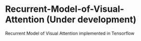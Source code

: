 # Recurrent-Model-of-Visual-Attention (Under development)
Recurrent Model of Visual Attention implemented in Tensorflow
